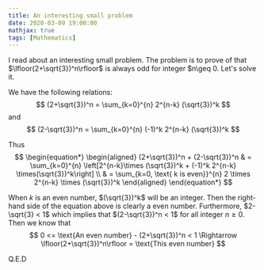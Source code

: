 ```yaml
---
title: An interesting small problem
date: 2020-03-09 19:00:00
mathjax: true
tags: [Mathematics]
---
```


I read about an interesting small problem. The problem is to prove of that $\lfloor(2+\sqrt{3})^n\rfloor$ is always odd for integer $n\geq 0. Let's solve it.

<!-- more -->

We have the following relations: 
$$
(2+\sqrt{3})^n = \sum_{k=0}^{n} 2^{n-k} (\sqrt{3})^k 
$$
and
$$
(2-\sqrt{3})^n = \sum_{k=0}^{n} (-1)^k 2^{n-k} (\sqrt{3})^k 
$$

Thus 
$$
\begin{equation*}
\begin{aligned}
(2+\sqrt{3})^n + (2-\sqrt{3})^n & = \sum_{k=0}^{n} \left[2^{n-k}\times (\sqrt{3})^k + (-1)^k 2^{n-k}  \times(\sqrt{3})^k\right] \\
& = \sum_{k=0, \text{ k is even}}^{n} 2 \times 2^{n-k} \times (\sqrt{3})^k 
\end{aligned}
\end{equation*}
$$

When $k$ is an even number, $(\sqrt{3})^k$ will be an integer. Then the right-hand side of the equation above is clearly a even number. Furthermore, $2-\sqrt{3} < 1$ which implies that $(2-\sqrt{3})^n < 1$ for all integer $n\geq 0$. Then we know that 
$$
0 <= \text{An even number} - (2+\sqrt{3})^n < 1 \Rightarrow \lfloor(2+\sqrt{3})^n\rfloor = \text{This even number}
$$

Q.E.D
